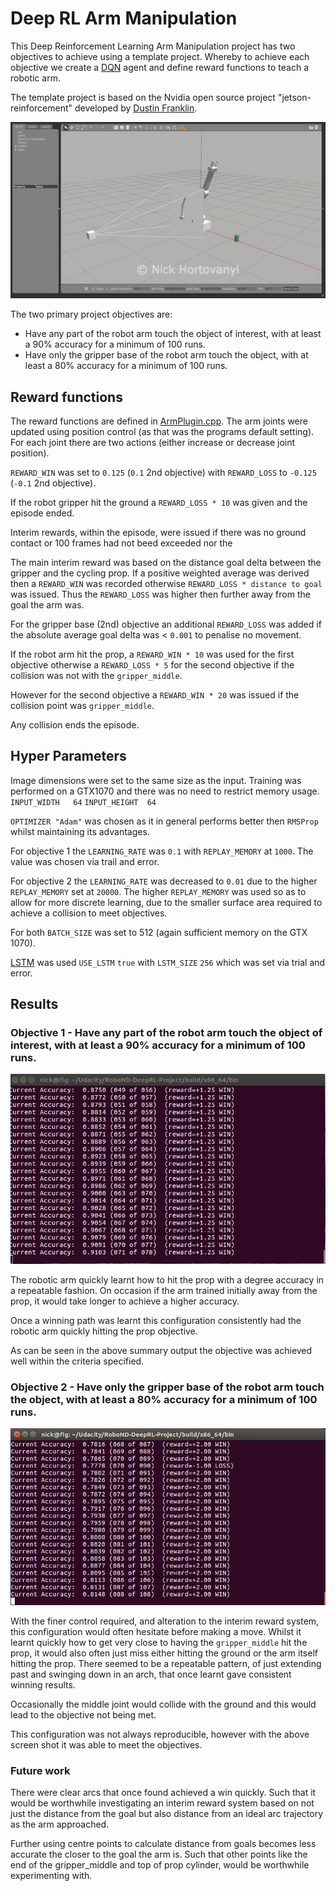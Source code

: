 # Deep RL Arm Manipulation
This Deep Reinforcement Learning Arm Manipulation project has two objectives to achieve using a template project. Whereby to achieve each objective we create a [DQN](https://en.wikipedia.org/wiki/Q-learning#Deep_Q-learning) agent and define reward functions to teach a robotic arm.

The template project is based on the Nvidia open source project "jetson-reinforcement" developed by [Dustin Franklin](https://github.com/dusty-nv).

![Robot Arm in Gazebo simulator](https://github.com/hortovanyi/RoboND-DeepRL-Project/blob/master/output/deep-rl.gif?raw=true)

The two primary project objectives are:

- Have any part of the robot arm touch the object of interest, with at least a 90% accuracy for a minimum of 100 runs.
- Have only the gripper base of the robot arm touch the object, with at least a 80% accuracy for a minimum of 100 runs.

## Reward functions

The reward functions are defined in [ArmPlugin.cpp](https://github.com/hortovanyi/RoboND-DeepRL-Project/blob/master/gazebo/ArmPlugin.cpp). The arm joints were updated using position control (as that was the programs default setting). For each joint there are two actions (either increase or decrease joint position).

`REWARD_WIN` was set to `0.125` (`0.1` 2nd objective) with `REWARD_LOSS` to `-0.125` (`-0.1` 2nd objective).

If the robot gripper hit the ground a `REWARD_LOSS * 10` was given and the episode ended.

Interim rewards, within the episode, were issued if there was no ground contact or 100 frames had not beed exceeded nor the

The main interim reward was based on the distance goal delta between the gripper and the cycling prop. If a positive weighted average was derived then a `REWARD_WIN` was recorded otherwise `REWARD_LOSS * distance to goal` was issued. Thus the `REWARD_LOSS` was higher then further away from the goal the arm was.

For the gripper base (2nd) objective an additional `REWARD_LOSS` was added if the absolute average goal delta was < `0.001` to penalise no movement.

If the robot arm hit the prop, a `REWARD_WIN * 10` was used for the first objective otherwise a `REWARD_LOSS * 5` for the second objective if the collision was not with the `gripper_middle`.

However for the second objective a `REWARD_WIN * 20` was issued if the collision point was `gripper_middle`.

Any collision ends the episode.

## Hyper Parameters
Image dimensions were set to the same size as the input. Training was performed on a GTX1070 and there was no need to restrict memory usage.
`INPUT_WIDTH   64`
`INPUT_HEIGHT  64`

`OPTIMIZER "Adam"` was chosen as it in general performs better then `RMSProp` whilst maintaining its advantages.

For objective 1 the `LEARNING_RATE` was `0.1` with `REPLAY_MEMORY` at `1000`. The value was chosen via trail and error.

For objective 2 the `LEARNING_RATE` was decreased to `0.01` due to the higher `REPLAY_MEMORY` set at `20000`. The higher `REPLAY_MEMORY` was used so as to allow for more discrete learning, due to the smaller surface area required to achieve a collision to meet objectives.

For both `BATCH_SIZE` was set to 512 (again sufficient memory on the GTX 1070).

[LSTM](https://en.wikipedia.org/wiki/Long_short-term_memory) was used  `USE_LSTM` `true` with `LSTM_SIZE` `256` which was set via trial and error.

## Results
### Objective 1 - Have any part of the robot arm touch the object of interest, with at least a 90% accuracy for a minimum of 100 runs.
![Results objective 1](https://github.com/hortovanyi/RoboND-DeepRL-Project/blob/master/output/deep-rl-task1.png?raw=true)

The robotic arm quickly learnt how to hit the prop with a degree accuracy in a repeatable fashion. On occasion if the arm trained initially away from the prop, it would take longer to achieve a higher accuracy.

Once a winning path was learnt this configuration consistently had the robotic arm quickly hitting the prop objective.

As can be seen in the above summary output the objective was achieved well within the criteria specified.

### Objective 2 - Have only the gripper base of the robot arm touch the object, with at least a 80% accuracy for a minimum of 100 runs.
![Results objective 2](https://github.com/hortovanyi/RoboND-DeepRL-Project/blob/master/output/deep-rl-task2.png?raw=true)

With the finer control required, and alteration to the interim reward system, this configuration would often hesitate before making a move. Whilst it learnt quickly how to get very close to having the `gripper_middle` hit the prop, it would also often just miss either hitting the ground or the arm itself hitting the prop. There seemed to be a repeatable pattern, of just extending past and swinging down in an arch, that once learnt gave consistent winning results.

Occasionally the middle joint would collide with the ground and this would lead to the objective not being met.

This configuration was not always reproducible, however with the above screen shot it was able to meet the objectives.

### Future work
There were clear arcs that once found achieved a win quickly. Such that it would be worthwhile investigating an interim reward system based on not just the distance from the goal but also distance from an ideal arc trajectory as the arm approached.

Further using centre points to calculate distance from goals becomes less accurate the closer to the goal the arm is. Such that other points like the end of the gripper_middle and top of prop cylinder, would be worthwhile experimenting with.
